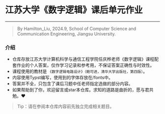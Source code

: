 # 江苏大学《数字逻辑》课后单元作业

---

> By Hamilton_Liu, 2024.9, School of Computer Science and Communication Engineering, Jiangsu University.

### 介绍

- 仓库存放江苏大学计算机科学与通信工程学院任庆桦老师《数字逻辑》课程配套作业的个人答案，仅作学习记录和参考用，不保证答案正确性与时效性。
- 课程使用的教材是 `《数字逻辑电路设计》（鲍可进，清华大学出版社，第四版）`。
- 内容使用Typst编写，使用到的字体存放在/fonts中。
- 答案并不全，只包含了课后习题中任老师指定选做的部分内容。
- 如果帮助到了你，欢迎留言或star本仓库。求知的道路是曲折的，愿与君共勉。:heart: 

> Tip：请在参阅本仓库内容前先独立完成相关题目。
